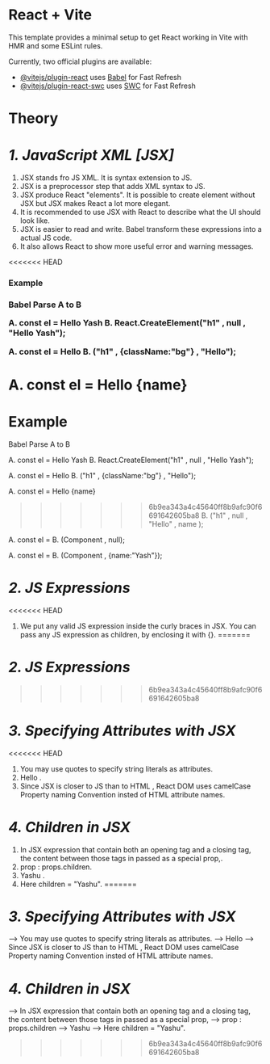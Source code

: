 # React + Vite

This template provides a minimal setup to get React working in Vite with HMR and some ESLint rules.

Currently, two official plugins are available:

- [@vitejs/plugin-react](https://github.com/vitejs/vite-plugin-react/blob/main/packages/plugin-react/README.md) uses [Babel](https://babeljs.io/) for Fast Refresh
- [@vitejs/plugin-react-swc](https://github.com/vitejs/vite-plugin-react-swc) uses [SWC](https://swc.rs/) for Fast Refresh


# Theory

# _1. JavaScript XML [JSX]_

1. JSX stands fro JS XML. It is syntax extension to JS.
2. JSX is a preprocessor step that adds XML syntax to JS.
3. JSX produce React "elements". It is possible to create element without JSX but JSX makes React a lot more elegant.
4. It is recommended to use JSX with React to describe what the UI should look like.
5. JSX is easier to read and write. Babel transform these expressions into a actual JS code.
6. It also allows React to show more useful error and warning messages.

<<<<<<< HEAD
<h3> Example <h3>

Babel Parse A to B

A. const el = <tag> Hello Yash </tag>
B. React.CreateElement("h1" , null , "Hello Yash");

A. const el = <tag className = "bg" > Hello </tag>
B. ("h1" , {className:"bg"} , "Hello");

A. const el = <tag> Hello {name} </tag>
=======
# Example
Babel Parse A to B

A. const el = <h1Tag>Hello Yash</h1Tag>
B. React.CreateElement("h1" , null , "Hello Yash");

A. const el = <h1Tag className = "bg" > Hello </h1Tag>
B. ("h1" , {className:"bg"} , "Hello");

A. const el = <h1Tag> Hello {name} </h1Tag>
>>>>>>> 6b9ea343a4c45640ff8b9afc90f6691642605ba8
B. ("h1" , null , "Hello" , name );

A. const el = <Component/>
B. (Component , null);

A. const el = <Component name="Yash"/>
B. (Component , {name:"Yash"}); <Component/>

# _2. JS Expressions_ 

<<<<<<< HEAD
1. We put any valid JS expression inside the curly braces in JSX. You can pass any JS expression as children, by enclosing it with {}.
=======
# _2. JS Expressions_ 
>>>>>>> 6b9ea343a4c45640ff8b9afc90f6691642605ba8

# _3. Specifying Attributes with JSX_

<<<<<<< HEAD
1. You may use quotes to specify string literals as attributes.
2. <tag attributeName = "value"> Hello </tag>.
3. Since JSX is closer to JS than to HTML , React DOM uses camelCase Property naming Convention insted of HTML attribute names.

# _4. Children in JSX_

1. In JSX expression that contain both an opening tag and a closing tag, the content between those tags in passed as a special prop,.
2. prop : props.children.
3. <tag> Yashu </tag>.
4. Here children = "Yashu".
=======
# _3. Specifying Attributes with JSX_

--> You may use quotes to specify string literals as attributes.
--> <tag attributeName = "value"> Hello </tag>
--> Since JSX is closer to JS than to HTML , React DOM uses camelCase Property naming Convention insted of HTML attribute names.

# _4. Children in JSX_

--> In JSX expression that contain both an opening tag and a closing tag, the content between those tags in passed as a special prop,
--> prop : props.children
--> <h1Tag> Yashu </h1Tag>
--> Here children = "Yashu".
>>>>>>> 6b9ea343a4c45640ff8b9afc90f6691642605ba8
